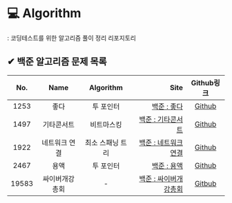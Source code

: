 # 💻 Algorithm
: 코딩테스트를 위한 알고리즘 풀이 정리 리포지토리

## ✔ 백준 알고리즘 문제 목록
|No.|Name|Algorithm|Site|Github링크|
|:---:|:---:|:---:|---:|:---:|
|1253|좋다|투 포인터|[백준 : 좋다](https://www.acmicpc.net/problem/1253)|[Github](https://github.com/readymadelife/Algorithm/tree/main/%EB%B0%B1%EC%A4%80/%EB%B0%B1%EC%A4%80_1253)|
|1497|기타콘서트|비트마스킹|[백준 : 기타콘서트](https://www.acmicpc.net/problem/1497)|[Github](https://github.com/readymadelife/Algorithm/tree/main/%EB%B0%B1%EC%A4%80/%EB%B0%B1%EC%A4%80_1497)|
|1922|네트워크 연결|최소 스패닝 트리|[백준 : 네트워크 연결](https://www.acmicpc.net/problem/1922)|[Github](https://github.com/readymadelife/Algorithm/tree/main/%EB%B0%B1%EC%A4%80/%EB%B0%B1%EC%A4%80_1922)|
|2467|용액|투 포인터|[백준 : 용액](https://www.acmicpc.net/problem/2467)|[Github](https://github.com/readymadelife/Algorithm/tree/main/%EB%B0%B1%EC%A4%80/%EB%B0%B1%EC%A4%80_2467)|
|19583|싸이버개강총회|-|[백준 : 싸이버개강총회](https://www.acmicpc.net/problem/19583)|[Gitbub](https://github.com/readymadelife/Algorithm/tree/main/%EB%B0%B1%EC%A4%80/%EB%B0%B1%EC%A4%80_19583)|
